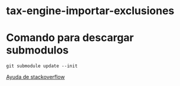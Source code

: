 # tax-engine-importar-exclusiones

# Comando para descargar submodulos

<code>git submodule update --init</code>

[Ayuda de stackoverflow](https://stackoverflow.com/questions/8090761/pull-using-git-including-submodule)